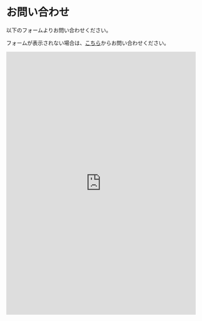 # お問い合わせ

以下のフォームよりお問い合わせください。

フォームが表示されない場合は、[こちら](https://forms.gle/8DjEkcRcHbcUDs1n6)からお問い合わせください。

<div style="display: flex; justify-content: center; align-items: center;">
  <iframe src="https://docs.google.com/forms/d/e/1FAIpQLSdo87UgmLJCvbskhz835qQvoSpS8Rf_diDepvu4t7nFhnh9fw/viewform?embedded=true" width="640" height="700" frameborder="0" marginheight="0" marginwidth="0">読み込んでいます…</iframe>
</div>

